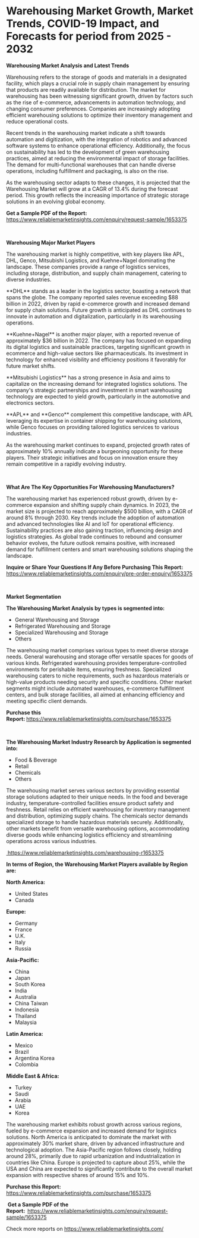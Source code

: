 <p><h1>Warehousing Market Growth, Market Trends, COVID-19 Impact, and Forecasts for period from 2025 - 2032</h1></p><p><strong>Warehousing Market Analysis and Latest Trends</strong></p>
<p><p>Warehousing refers to the storage of goods and materials in a designated facility, which plays a crucial role in supply chain management by ensuring that products are readily available for distribution. The market for warehousing has been witnessing significant growth, driven by factors such as the rise of e-commerce, advancements in automation technology, and changing consumer preferences. Companies are increasingly adopting efficient warehousing solutions to optimize their inventory management and reduce operational costs.</p><p>Recent trends in the warehousing market indicate a shift towards automation and digitization, with the integration of robotics and advanced software systems to enhance operational efficiency. Additionally, the focus on sustainability has led to the development of green warehousing practices, aimed at reducing the environmental impact of storage facilities. The demand for multi-functional warehouses that can handle diverse operations, including fulfillment and packaging, is also on the rise.</p><p>As the warehousing sector adapts to these changes, it is projected that the Warehousing Market will grow at a CAGR of 13.4% during the forecast period. This growth reflects the increasing importance of strategic storage solutions in an evolving global economy.</p></p>
<p><strong>Get a Sample PDF of the Report:&nbsp;</strong> <a href="https://www.reliablemarketinsights.com/enquiry/request-sample/1653375?utm_campaign=2252&utm_medium=2&utm_source=Github&utm_content=ia&utm_term=05032025&utm_id=warehousing">https://www.reliablemarketinsights.com/enquiry/request-sample/1653375</a></p>
<p>&nbsp;</p>
<p><strong>Warehousing Major Market Players</strong></p>
<p><p>The warehousing market is highly competitive, with key players like APL, DHL, Genco, Mitsubishi Logistics, and Kuehne+Nagel dominating the landscape. These companies provide a range of logistics services, including storage, distribution, and supply chain management, catering to diverse industries.</p><p>**DHL** stands as a leader in the logistics sector, boasting a network that spans the globe. The company reported sales revenue exceeding $88 billion in 2022, driven by rapid e-commerce growth and increased demand for supply chain solutions. Future growth is anticipated as DHL continues to innovate in automation and digitalization, particularly in its warehousing operations.</p><p>**Kuehne+Nagel** is another major player, with a reported revenue of approximately $36 billion in 2022. The company has focused on expanding its digital logistics and sustainable practices, targeting significant growth in ecommerce and high-value sectors like pharmaceuticals. Its investment in technology for enhanced visibility and efficiency positions it favorably for future market shifts.</p><p>**Mitsubishi Logistics** has a strong presence in Asia and aims to capitalize on the increasing demand for integrated logistics solutions. The company's strategic partnerships and investment in smart warehousing technology are expected to yield growth, particularly in the automotive and electronics sectors.</p><p>**APL** and **Genco** complement this competitive landscape, with APL leveraging its expertise in container shipping for warehousing solutions, while Genco focuses on providing tailored logistics services to various industries.</p><p>As the warehousing market continues to expand, projected growth rates of approximately 10% annually indicate a burgeoning opportunity for these players. Their strategic initiatives and focus on innovation ensure they remain competitive in a rapidly evolving industry.</p></p>
<p>&nbsp;</p>
<p><strong>What Are The Key Opportunities For Warehousing Manufacturers?</strong></p>
<p><p>The warehousing market has experienced robust growth, driven by e-commerce expansion and shifting supply chain dynamics. In 2023, the market size is projected to reach approximately $500 billion, with a CAGR of around 8% through 2030. Key trends include the adoption of automation and advanced technologies like AI and IoT for operational efficiency. Sustainability practices are also gaining traction, influencing design and logistics strategies. As global trade continues to rebound and consumer behavior evolves, the future outlook remains positive, with increased demand for fulfillment centers and smart warehousing solutions shaping the landscape.</p></p>
<p><strong>Inquire or Share Your Questions If Any Before Purchasing This Report:</strong> <a href="https://www.reliablemarketinsights.com/enquiry/pre-order-enquiry/1653375?utm_campaign=2252&utm_medium=2&utm_source=Github&utm_content=ia&utm_term=05032025&utm_id=warehousing">https://www.reliablemarketinsights.com/enquiry/pre-order-enquiry/1653375</a></p>
<p>&nbsp;</p>
<p><strong>Market Segmentation</strong></p>
<p><strong>The Warehousing Market Analysis by types is segmented into:</strong></p>
<p><ul><li>General Warehousing and Storage</li><li>Refrigerated Warehousing and Storage</li><li>Specialized Warehousing and Storage</li><li>Others</li></ul></p>
<p><p>The warehousing market comprises various types to meet diverse storage needs. General warehousing and storage offer versatile spaces for goods of various kinds. Refrigerated warehousing provides temperature-controlled environments for perishable items, ensuring freshness. Specialized warehousing caters to niche requirements, such as hazardous materials or high-value products needing security and specific conditions. Other market segments might include automated warehouses, e-commerce fulfillment centers, and bulk storage facilities, all aimed at enhancing efficiency and meeting specific client demands.</p></p>
<p><strong>Purchase this Report:&nbsp;</strong><a href="https://www.reliablemarketinsights.com/purchase/1653375?utm_campaign=2252&utm_medium=2&utm_source=Github&utm_content=ia&utm_term=05032025&utm_id=warehousing">https://www.reliablemarketinsights.com/purchase/1653375</a></p>
<p>&nbsp;</p>
<p><strong>The Warehousing Market Industry Research by Application is segmented into:</strong></p>
<p><ul><li>Food & Beverage</li><li>Retail</li><li>Chemicals</li><li>Others</li></ul></p>
<p><p>The warehousing market serves various sectors by providing essential storage solutions adapted to their unique needs. In the food and beverage industry, temperature-controlled facilities ensure product safety and freshness. Retail relies on efficient warehousing for inventory management and distribution, optimizing supply chains. The chemicals sector demands specialized storage to handle hazardous materials securely. Additionally, other markets benefit from versatile warehousing options, accommodating diverse goods while enhancing logistics efficiency and streamlining operations across various industries.</p></p>
<p><a href="https://www.reliablemarketinsights.com/warehousing-r1653375?utm_campaign=2252&utm_medium=2&utm_source=Github&utm_content=ia&utm_term=05032025&utm_id=warehousing">&nbsp;https://www.reliablemarketinsights.com/warehousing-r1653375</a></p>
<p><strong>In terms of Region, the Warehousing Market Players available by Region are:</strong></p>
<p>
    <p> <strong> North America: </strong>
        <ul>
            <li>United States</li>
            <li>Canada</li>
        </ul>
        </p> 
    <p> <strong> Europe: </strong>
        <ul>
            <li>Germany</li>
            <li>France</li>
            <li>U.K.</li>
            <li>Italy</li>
            <li>Russia</li>
        </ul>
        </p> 
    <p> <strong> Asia-Pacific: </strong>
        <ul>
            <li>China</li>
            <li>Japan</li>
            <li>South Korea</li>
            <li>India</li>
            <li>Australia</li>
            <li>China Taiwan</li>
            <li>Indonesia</li>
            <li>Thailand</li>
            <li>Malaysia</li>
        </ul>
        </p> 
    <p> <strong> Latin America: </strong>
        <ul>
            <li>Mexico</li>
            <li>Brazil</li>
            <li>Argentina Korea</li>
            <li>Colombia</li>
        </ul>
        </p> 
    <p> <strong> Middle East & Africa: </strong>
        <ul>
            <li>Turkey</li>
            <li>Saudi</li>
            <li>Arabia</li>
            <li>UAE</li>
            <li>Korea</li>
        </ul>
    </p>
    </p>
<p><p>The warehousing market exhibits robust growth across various regions, fueled by e-commerce expansion and increased demand for logistics solutions. North America is anticipated to dominate the market with approximately 30% market share, driven by advanced infrastructure and technological adoption. The Asia-Pacific region follows closely, holding around 28%, primarily due to rapid urbanization and industrialization in countries like China. Europe is projected to capture about 25%, while the USA and China are expected to significantly contribute to the overall market expansion with respective shares of around 15% and 10%.</p></p>
<p><strong>Purchase this Report: </strong><a href="https://www.reliablemarketinsights.com/purchase/1653375?utm_campaign=2252&utm_medium=2&utm_source=Github&utm_content=ia&utm_term=05032025&utm_id=warehousing">https://www.reliablemarketinsights.com/purchase/1653375</a></p>
<p>&nbsp;<strong>Get a Sample PDF of the Report:&nbsp;&nbsp;</strong><a href="https://www.reliablemarketinsights.com/enquiry/request-sample/1653375?utm_campaign=2252&utm_medium=2&utm_source=Github&utm_content=ia&utm_term=05032025&utm_id=warehousing">https://www.reliablemarketinsights.com/enquiry/request-sample/1653375</a></p>
<p><strong></strong></p>
<p>Check more reports on <a href="https://www.reliablemarketinsights.com/?utm_campaign=2252&utm_medium=2&utm_source=Github&utm_content=ia&utm_term=05032025&utm_id=warehousing">https://www.reliablemarketinsights.com/</a></p>